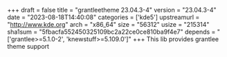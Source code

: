 +++
draft = false
title = "grantleetheme 23.04.3-4"
version = "23.04.3-4"
date = "2023-08-18T14:40:08"
categories = ['kde5']
upstreamurl = "http://www.kde.org"
arch = "x86_64"
size = "56312"
usize = "215314"
sha1sum = "5fbacfa552450325109bc2a22ce0ce810ba9f4e7"
depends = "['grantlee>=5.1.0-2', 'knewstuff>=5.109.0']"
+++
This lib provides grantlee theme support